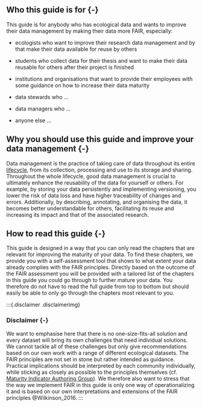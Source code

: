 ## Who this guide is for {-} 

This guide is for anybody who has ecological data and wants to improve their data management by making their data more FAIR, especially:

- ecologists who want to improve their research data management and by that make their data available for reuse by others

- students who collect data for their thesis and want to make their data reusable for others after their project is finished

- institutions and organisations that want to provide their employees with some guidance on how to increase their data maturity 

- data stewards who …

- data managers who … 

- anyone else … 
 
## Why you should use this guide and improve your data management {-}  

Data management is the practice of taking care of data throughout its entire [lifecycle](#datalifecycle), from its collection, processing and use to its storage and sharing. Throughout the whole lifecycle, good data management is crucial to ultimately enhance the reusability of the data for yourself or others. For example, by storing your data persistently and implementing versioning, you lower the risk of data loss  and have higher traceability of changes and errors. Additionally, by describing, annotating,  and organising the data, it becomes better understandable for others, facilitating its reuse and increasing its impact and that of the associated research.

## How to read this guide {-}

This guide is designed in a way that you can only read the chapters that are relevant for improving the maturity of your data. To find these chapters, we provide you with a self-assessment tool that shows to what extent your data already complies with the FAIR principles. Directly based on the outcome of the FAIR assessment you will be provided with a tailored list of the chapters in this guide you could go through to further mature your data. You therefore do not have to read the full guide from top to bottom but should easily be able to only go through the chapters most relevant to you.

:::{.disclaimer .disclaimerimg} 
### Disclaimer {-}

We want to emphasise here that there is no one-size-fits-all solution and every dataset will bring its own challenges that need individual solutions. We cannot tackle all of these challenges but only give recommendations based on our own work with a range of different ecological datasets. The FAIR principles are not set in stone but rather intended as guidance. Practical implications should be interpreted by each community individually, while sticking as closely as possible to the principles themselves (cf. [Maturity Indicator Authoring Group](https://fairsharing.github.io/FAIR-Evaluator-FrontEnd/#!/)). We therefore also want to stress that the way we implement FAIR in this guide is only one way of operationalizing it and is based on our own interpretations and extensions of the FAIR principles @Wilkinson_2016.
:::

<div>
